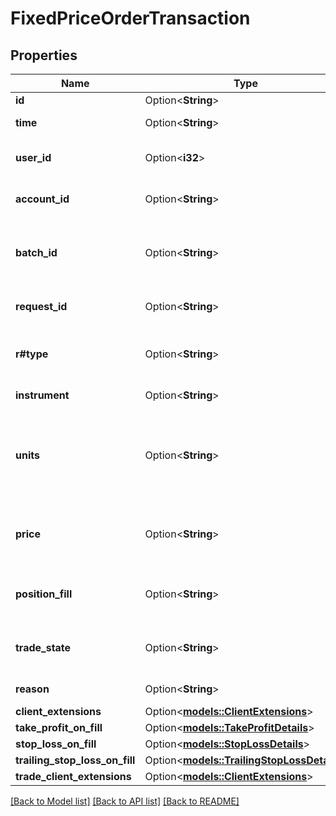 # FixedPriceOrderTransaction

## Properties

Name | Type | Description | Notes
------------ | ------------- | ------------- | -------------
**id** | Option<**String**> | The Transaction's Identifier. | [optional]
**time** | Option<**String**> | The date/time when the Transaction was created. | [optional]
**user_id** | Option<**i32**> | The ID of the user that initiated the creation of the Transaction. | [optional]
**account_id** | Option<**String**> | The ID of the Account the Transaction was created for. | [optional]
**batch_id** | Option<**String**> | The ID of the \"batch\" that the Transaction belongs to. Transactions in the same batch are applied to the Account simultaneously. | [optional]
**request_id** | Option<**String**> | The Request ID of the request which generated the transaction. | [optional]
**r#type** | Option<**String**> | The Type of the Transaction. Always set to \"FIXED_PRICE_ORDER\" in a FixedPriceOrderTransaction. | [optional]
**instrument** | Option<**String**> | The Fixed Price Order's Instrument. | [optional]
**units** | Option<**String**> | The quantity requested to be filled by the Fixed Price Order. A posititive number of units results in a long Order, and a negative number of units results in a short Order. | [optional]
**price** | Option<**String**> | The price specified for the Fixed Price Order. This price is the exact price that the Fixed Price Order will be filled at. | [optional]
**position_fill** | Option<**String**> | Specification of how Positions in the Account are modified when the Order is filled. | [optional]
**trade_state** | Option<**String**> | The state that the trade resulting from the Fixed Price Order should be set to. | [optional]
**reason** | Option<**String**> | The reason that the Fixed Price Order was created | [optional]
**client_extensions** | Option<[**models::ClientExtensions**](ClientExtensions.md)> |  | [optional]
**take_profit_on_fill** | Option<[**models::TakeProfitDetails**](TakeProfitDetails.md)> |  | [optional]
**stop_loss_on_fill** | Option<[**models::StopLossDetails**](StopLossDetails.md)> |  | [optional]
**trailing_stop_loss_on_fill** | Option<[**models::TrailingStopLossDetails**](TrailingStopLossDetails.md)> |  | [optional]
**trade_client_extensions** | Option<[**models::ClientExtensions**](ClientExtensions.md)> |  | [optional]

[[Back to Model list]](../README.md#documentation-for-models) [[Back to API list]](../README.md#documentation-for-api-endpoints) [[Back to README]](../README.md)


